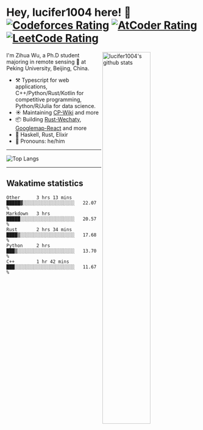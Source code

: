 # Hey, lucifer1004 here! :wave: [![Codeforces Rating](https://cp-logo.vercel.app/codeforces/lucifer1004)](https://codeforces.com/profile/lucifer1004) [![AtCoder Rating](https://cp-logo.vercel.app/atcoder/lucifer1004)](https://atcoder.jp/users/lucifer1004) [![LeetCode Rating](https://cp-logo.vercel.app/leetcode/lucifer1004)](https://leetcode-cn.com/u/lucifer1004/)

<img width="50%" align="right" alt="lucifer1004's github stats" src="https://github-readme-stats.vercel.app/api?username=lucifer1004&show_icons=true">

I'm Zihua Wu, a Ph.D student majoring in remote sensing :satellite: at Peking University, Beijing, China.

- :hammer_and_pick: Typescript for web applications, C++/Python/Rust/Kotlin for competitive programming, Python/R/Julia for data science.
- :sunny: Maintaining [CP-Wiki](https://cp-wiki.vercel.app) and more 
- :package: Building [Rust-Wechaty](https://github.com/wechaty/rust-wechaty), [Googlemap-React](https://github.com/googlemap-react/googlemap-react) and more
- :seedling: Haskell, Rust, Elixir
- :man: Pronouns: he/him

---

![Top Langs](https://github-readme-stats.vercel.app/api/top-langs/?username=lucifer1004&layout=compact)

---

## Wakatime statistics

<!--START_SECTION:waka-->
```text
Other      3 hrs 13 mins   █████▓░░░░░░░░░░░░░░░░░░░   22.07 % 
Markdown   3 hrs           █████░░░░░░░░░░░░░░░░░░░░   20.57 % 
Rust       2 hrs 34 mins   ████▒░░░░░░░░░░░░░░░░░░░░   17.68 % 
Python     2 hrs           ███▒░░░░░░░░░░░░░░░░░░░░░   13.70 % 
C++        1 hr 42 mins    ███░░░░░░░░░░░░░░░░░░░░░░   11.67 % 
```
<!--END_SECTION:waka-->
